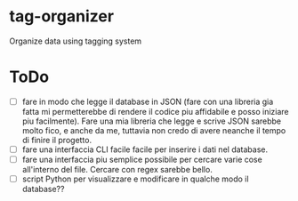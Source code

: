 # tag-organizer
Organize data using tagging system


# ToDo

- [ ] fare in modo che legge il database in JSON (fare con una libreria gia fatta mi permetterebbe di rendere il codice piu affidabile e posso iniziare piu facilmente). Fare una mia libreria che legge e scrive JSON sarebbe molto fico, e anche da me, tuttavia non credo di avere neanche il tempo di finire il progetto.
- [ ] fare una interfaccia CLI facile facile per inserire i dati nel database.
- [ ] fare una interfaccia piu semplice possibile per cercare varie cose all'interno del file. Cercare con regex sarebbe bello.
- [ ] script Python per visualizzare e modificare in qualche modo il database??
